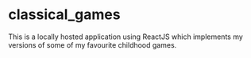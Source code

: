 # classical_games

This is a locally hosted application using ReactJS which implements my versions of some of my favourite childhood games. 